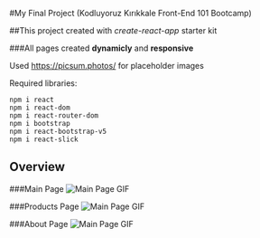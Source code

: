 #My Final Project (Kodluyoruz Kırıkkale Front-End 101 Bootcamp)

##This project created with *create-react-app* starter kit

###All pages created **dynamicly** and **responsive**

Used https://picsum.photos/ for placeholder images

Required libraries:
```
npm i react
npm i react-dom
npm i react-router-dom
npm i bootstrap
npm i react-bootstrap-v5
npm i react-slick
```

## Overview

###Main Page
![Main Page GIF](https://i.imgur.com/cC7iRzy.gifv)

###Products Page
![Main Page GIF](https://i.imgur.com/oJT1pdJ.gifv)

###About Page
![Main Page GIF](https://i.imgur.com/EzGLy5b.gifv)
